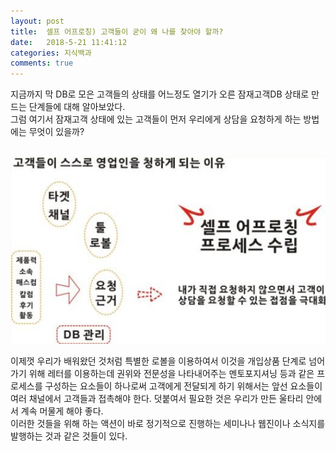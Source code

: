 ```yaml
---
layout: post
title:  셀프 어프로칭) 고객들이 굳이 왜 나를 찾아야 할까?
date:   2018-5-21 11:41:12
categories: 지식백과
comments: true
---
```





<p>지금까지 막 DB로 모은 고객들의 상태를 어느정도 열기가 오른 잠재고객DB 상태로 만드는 단계들에 대해 알아보았다.<br>그럼 여기서 잠재고객 상태에 있는 고객들이 먼저 우리에게 상담을 요청하게 하는 방법에는 무엇이 있을까?


<br><img class="image" src="/images/333tgyjrtfyjrf.png" alt=""/><br>


이제껏 우리가 배워왔던 것처럼 특별한 로볼을 이용하여서 이것을 개입상품 단계로 넘어가기 위해 레터를 이용하는데 권위와 전문성을 나타내어주는 멘토포지셔닝 등과 같은 프로세스를 구성하는 요소들이 하나로써 고객에게 전달되게 하기 위해서는 앞선 요소들이 여러 채널에서 고객들과 접촉해야 한다. 덧붙여서 필요한 것은 우리가 만든 울타리 안에서 계속 머물게 해야 좋다.<br>이러한 것들을 위해 하는 액션이 바로 정기적으로 진행하는 세미나나 웹진이나 소식지를 발행하는 것과 같은 것들이 있다.